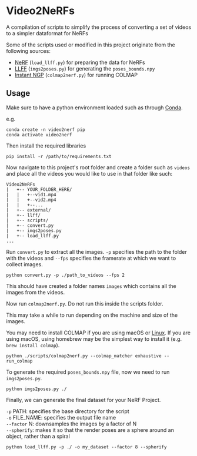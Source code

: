# Video2NeRFs

A compilation of scripts to simplify the process of converting a set of videos to a simpler dataformat for NeRFs

Some of the scripts used or modified in this project originate from the following sources:
- [NeRF](https://github.com/bmild/nerf/tree/master) (`load_llff.py`) for preparing the data for NeRFs
- [LLFF](https://github.com/fyusion/llff) (`imgs2poses.py`) for generating the `poses_bounds.npy`
- [Instant NGP](https://github.com/NVlabs/instant-ngp) (`colmap2nerf.py`) for running COLMAP

## Usage

Make sure to have a python environment loaded such as through [Conda](https://docs.anaconda.com/miniconda/).

e.g.
```
conda create -n video2nerf pip
conda activate video2nerf
```

Then install the required libraries
```
pip install -r /path/to/requirements.txt
```
Now navigate to this project's root folder and create a folder such as `videos` and place all the videos you would like to use in that folder like such:
```
Video2NeRFs
|   +-- YOUR_FOLDER_HERE/
|   |   +--vid1.mp4
|   |   +--vid2.mp4
|   |   +--...
|   +-- external/
|   +-- llff/
|   +-- scripts/
|   +-- convert.py
|   +-- imgs2poses.py
|   +-- load_llff.py
...
```
Run `convert.py` to extract all the images. `-p` specifies the path to the folder with the videos and `--fps` specifies the framerate at which we want to collect images.  
```
python convert.py -p ./path_to_videos --fps 2
```
This should have created a folder names `images` which contains all the images from the videos.  

Now run `colmap2nerf.py`. Do not run this inside the scripts folder.  

This may take a while to run depending on the machine and size of the images.

You may need to install COLMAP if you are using macOS or [Linux](https://colmap.github.io/install.html). If you are using macOS, using homebrew may be the simplest way to install it (e.g. `brew install colmap`). 

```
python ./scripts/colmap2nerf.py --colmap_matcher exhaustive --run_colmap
```
To generate the required `poses_bounds.npy` file, now we need to run `imgs2poses.py`.
```
python imgs2poses.py ./
```
Finally, we can generate the final dataset for your NeRF Project.  

`-p` PATH: specifies the base directory for the script  
`-o` FILE_NAME: specifies the output file name  
`--factor` N: downsamples the images by a factor of N  
`--spherify`: makes it so that the render poses are a sphere around an object, rather than a spiral  
```
python load_llff.py -p ./ -o my_dataset --factor 8 --spherify
```
